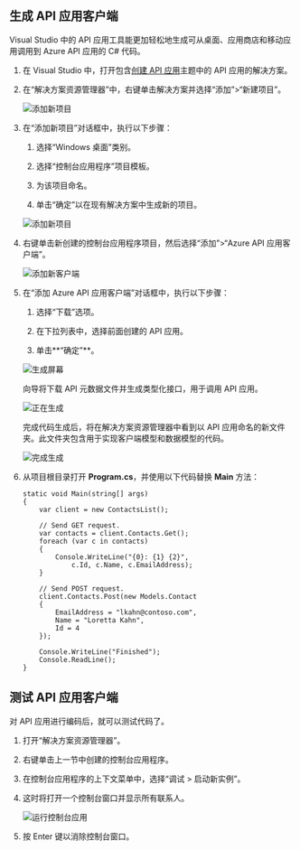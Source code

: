 ## 生成 API 应用客户端 

Visual Studio 中的 API 应用工具能更加轻松地生成可从桌面、应用商店和移动应用调用到 Azure API 应用的 C# 代码。

1. 在 Visual Studio 中，打开包含[创建 API 应用](../articles/app-service-api/app-service-api-dotnet-get-started.md)主题中的 API 应用的解决方案。

2. 在“解决方案资源管理器”中，右键单击解决方案并选择“添加”>“新建项目”。

    ![添加新项目](./media/app-service-dotnet-debug-api-app-gen-api-client/01-add-new-project-v3.png)

3. 在“添加新项目”对话框中，执行以下步骤：

    1. 选择“Windows 桌面”类别。

    2. 选择“控制台应用程序”项目模板。

    3. 为该项目命名。

    4. 单击“确定”以在现有解决方案中生成新的项目。

    ![添加新项目](./media/app-service-dotnet-debug-api-app-gen-api-client/02-contact-list-console-project-v3.png)

4. 右键单击新创建的控制台应用程序项目，然后选择“添加”>“Azure API 应用客户端”。

    ![添加新客户端](./media/app-service-dotnet-debug-api-app-gen-api-client/03-add-azure-api-client-v3.png)

5. 在“添加 Azure API 应用客户端”对话框中，执行以下步骤：

    1. 选择“下载”选项。

    2. 在下拉列表中，选择前面创建的 API 应用。

    3. 单击**“确定”**。

    ![生成屏幕](./media/app-service-dotnet-debug-api-app-gen-api-client/04-select-the-api-v3.png)

    向导将下载 API 元数据文件并生成类型化接口，用于调用 API 应用。

    ![正在生成](./media/app-service-dotnet-debug-api-app-gen-api-client/05-metadata-downloading-v3.png)

    完成代码生成后，将在解决方案资源管理器中看到以 API 应用命名的新文件夹。此文件夹包含用于实现客户端模型和数据模型的代码。

    ![完成生成](./media/app-service-dotnet-debug-api-app-gen-api-client/06-code-gen-output-v3.png)

6. 从项目根目录打开 **Program.cs**，并使用以下代码替换 **Main** 方法：

    ```
    static void Main(string[] args)
    {
        var client = new ContactsList();

        // Send GET request.
        var contacts = client.Contacts.Get();
        foreach (var c in contacts)
        {
            Console.WriteLine("{0}: {1} {2}",
                c.Id, c.Name, c.EmailAddress);
        }

        // Send POST request.
        client.Contacts.Post(new Models.Contact
        {
            EmailAddress = "lkahn@contoso.com",
            Name = "Loretta Kahn",
            Id = 4
        });

        Console.WriteLine("Finished");
        Console.ReadLine();
    }
    ```

## 测试 API 应用客户端

对 API 应用进行编码后，就可以测试代码了。

1. 打开“解决方案资源管理器”。

2. 右键单击上一节中创建的控制台应用程序。

3. 在控制台应用程序的上下文菜单中，选择“调试 > 启动新实例”。

4. 这时将打开一个控制台窗口并显示所有联系人。

    ![运行控制台应用](./media/app-service-dotnet-debug-api-app-gen-api-client/running-console-app.png)

5. 按 Enter 键以消除控制台窗口。

<!---HONumber=Mooncake_0919_2016-->